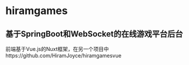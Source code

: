 # hiramgames

## 基于SpringBoot和WebSocket的在线游戏平台后台

前端基于Vue.js的Nuxt框架，在另一个项目中https://github.com/HiramJoyce/hiramgamesvue
